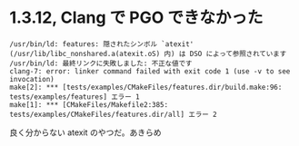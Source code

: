 # 1.3.12, Clang で PGO できなかった

```
/usr/bin/ld: features: 隠されたシンボル `atexit' (/usr/lib/libc_nonshared.a(atexit.oS) 内) は DSO によって参照されています
/usr/bin/ld: 最終リンクに失敗しました: 不正な値です
clang-7: error: linker command failed with exit code 1 (use -v to see invocation)
make[2]: *** [tests/examples/CMakeFiles/features.dir/build.make:96: tests/examples/features] エラー 1
make[1]: *** [CMakeFiles/Makefile2:385: tests/examples/CMakeFiles/features.dir/all] エラー 2
```

良く分からない atexit のやつだ。あきらめ 


<!-- vim: set tw=90 filetype=markdown : -->

